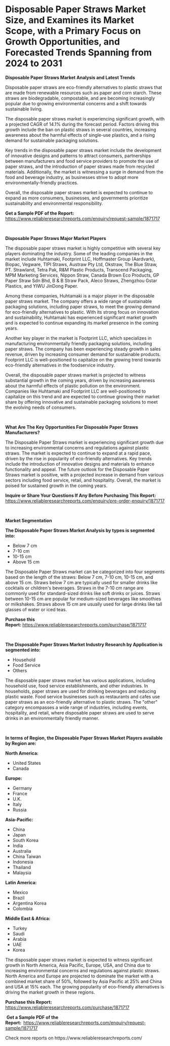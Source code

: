 <p><h1>Disposable Paper Straws Market Size, and Examines its Market Scope, with a Primary Focus on Growth Opportunities, and Forecasted Trends Spanning from 2024 to 2031</h1></p><p><strong>Disposable Paper Straws Market Analysis and Latest Trends</strong></p>
<p><p>Disposable paper straws are eco-friendly alternatives to plastic straws that are made from renewable resources such as paper and corn starch. These straws are biodegradable, compostable, and are becoming increasingly popular due to growing environmental concerns and a shift towards sustainable living.</p><p>The disposable paper straws market is experiencing significant growth, with a projected CAGR of 14.1% during the forecast period. Factors driving this growth include the ban on plastic straws in several countries, increasing awareness about the harmful effects of single-use plastics, and a rising demand for sustainable packaging solutions.</p><p>Key trends in the disposable paper straws market include the development of innovative designs and patterns to attract consumers, partnerships between manufacturers and food service providers to promote the use of paper straws, and the introduction of paper straws made from recycled materials. Additionally, the market is witnessing a surge in demand from the food and beverage industry, as businesses strive to adopt more environmentally-friendly practices.</p><p>Overall, the disposable paper straws market is expected to continue to expand as more consumers, businesses, and governments prioritize sustainability and environmental responsibility.</p></p>
<p><strong>Get a Sample PDF of the Report:&nbsp;</strong> <a href="https://www.reliableresearchreports.com/enquiry/request-sample/1871717">https://www.reliableresearchreports.com/enquiry/request-sample/1871717</a></p>
<p>&nbsp;</p>
<p><strong>Disposable Paper Straws Major Market Players</strong></p>
<p><p>The disposable paper straws market is highly competitive with several key players dominating the industry. Some of the leading companies in the market include Huhtamaki, Footprint LLC, Hoffmaster Group (Aardvark), Biopac, Vegware, TIPI Straws, Austraw Pty Ltd, Okstraw, The Blue Straw, PT. Strawland, Tetra Pak, R&M Plastic Products, Transcend Packaging, MPM Marketing Services, Nippon Straw, Canada Brown Eco Products, GP Paper Straw Sdn Bhd, B & B Straw Pack, Aleco Straws, Zhengzhou Gstar Plastics, and YIWU JinDong Paper.</p><p>Among these companies, Huhtamaki is a major player in the disposable paper straws market. The company offers a wide range of sustainable packaging solutions, including paper straws, to meet the growing demand for eco-friendly alternatives to plastic. With its strong focus on innovation and sustainability, Huhtamaki has experienced significant market growth and is expected to continue expanding its market presence in the coming years.</p><p>Another key player in the market is Footprint LLC, which specializes in manufacturing environmentally friendly packaging solutions, including paper straws. The company has been experiencing steady growth in sales revenue, driven by increasing consumer demand for sustainable products. Footprint LLC is well-positioned to capitalize on the growing trend towards eco-friendly alternatives in the foodservice industry.</p><p>Overall, the disposable paper straws market is projected to witness substantial growth in the coming years, driven by increasing awareness about the harmful effects of plastic pollution on the environment. Companies like Huhtamaki and Footprint LLC are well-positioned to capitalize on this trend and are expected to continue growing their market share by offering innovative and sustainable packaging solutions to meet the evolving needs of consumers.</p></p>
<p>&nbsp;</p>
<p><strong>What Are The Key Opportunities For Disposable Paper Straws Manufacturers?</strong></p>
<p><p>The Disposable Paper Straws market is experiencing significant growth due to increasing environmental concerns and regulations against plastic straws. The market is expected to continue to expand at a rapid pace, driven by the rise in popularity of eco-friendly alternatives. Key trends include the introduction of innovative designs and materials to enhance functionality and appeal. The future outlook for the Disposable Paper Straws market is positive, with a projected increase in demand from various sectors including food service, retail, and hospitality. Overall, the market is poised for sustained growth in the coming years.</p></p>
<p><strong>Inquire or Share Your Questions If Any Before Purchasing This Report:</strong> <a href="https://www.reliableresearchreports.com/enquiry/pre-order-enquiry/1871717">https://www.reliableresearchreports.com/enquiry/pre-order-enquiry/1871717</a></p>
<p>&nbsp;</p>
<p><strong>Market Segmentation</strong></p>
<p><strong>The Disposable Paper Straws Market Analysis by types is segmented into:</strong></p>
<p><ul><li>Below 7 cm</li><li>7-10 cm</li><li>10-15 cm</li><li>Above 15 cm</li></ul></p>
<p><p>The Disposable Paper Straws market can be categorized into four segments based on the length of the straws: Below 7 cm, 7-10 cm, 10-15 cm, and above 15 cm. Straws below 7 cm are typically used for smaller drinks like cocktails or children's beverages. Straws in the 7-10 cm range are commonly used for standard-sized drinks like soft drinks or juices. Straws between 10-15 cm are popular for medium-sized beverages like smoothies or milkshakes. Straws above 15 cm are usually used for large drinks like tall glasses of water or iced teas.</p></p>
<p><strong>Purchase this Report:&nbsp;</strong><a href="https://www.reliableresearchreports.com/purchase/1871717">https://www.reliableresearchreports.com/purchase/1871717</a></p>
<p>&nbsp;</p>
<p><strong>The Disposable Paper Straws Market Industry Research by Application is segmented into:</strong></p>
<p><ul><li>Household</li><li>Food Service</li><li>Others</li></ul></p>
<p><p>The disposable paper straws market has various applications, including household use, food service establishments, and other industries. In households, paper straws are used for drinking beverages and reducing plastic waste. Food service businesses such as restaurants and cafes use paper straws as an eco-friendly alternative to plastic straws. The "other" category encompasses a wide range of industries, including events, hospitality, and retail, where disposable paper straws are used to serve drinks in an environmentally friendly manner.</p></p>
<p>&nbsp;</p>
<p><strong>In terms of Region, the Disposable Paper Straws Market Players available by Region are:</strong></p>
<p>
    <p> <strong> North America: </strong>
        <ul>
            <li>United States</li>
            <li>Canada</li>
        </ul>
        </p> 
    <p> <strong> Europe: </strong>
        <ul>
            <li>Germany</li>
            <li>France</li>
            <li>U.K.</li>
            <li>Italy</li>
            <li>Russia</li>
        </ul>
        </p> 
    <p> <strong> Asia-Pacific: </strong>
        <ul>
            <li>China</li>
            <li>Japan</li>
            <li>South Korea</li>
            <li>India</li>
            <li>Australia</li>
            <li>China Taiwan</li>
            <li>Indonesia</li>
            <li>Thailand</li>
            <li>Malaysia</li>
        </ul>
        </p> 
    <p> <strong> Latin America: </strong>
        <ul>
            <li>Mexico</li>
            <li>Brazil</li>
            <li>Argentina Korea</li>
            <li>Colombia</li>
        </ul>
        </p> 
    <p> <strong> Middle East & Africa: </strong>
        <ul>
            <li>Turkey</li>
            <li>Saudi</li>
            <li>Arabia</li>
            <li>UAE</li>
            <li>Korea</li>
        </ul>
    </p>
    </p>
<p><p>The disposable paper straws market is expected to witness significant growth in North America, Asia Pacific, Europe, USA, and China due to increasing environmental concerns and regulations against plastic straws. North America and Europe are projected to dominate the market with a combined market share of 50%, followed by Asia Pacific at 25% and China and USA at 15% each. The growing popularity of eco-friendly alternatives is driving the market growth in these regions.</p></p>
<p><strong>Purchase this Report: </strong><a href="https://www.reliableresearchreports.com/purchase/1871717">https://www.reliableresearchreports.com/purchase/1871717</a></p>
<p>&nbsp;<strong>Get a Sample PDF of the Report:&nbsp;&nbsp;</strong><a href="https://www.reliableresearchreports.com/enquiry/request-sample/1871717">https://www.reliableresearchreports.com/enquiry/request-sample/1871717</a></p>
<p><strong></strong></p>
<p>Check more reports on https://www.reliableresearchreports.com/</p>